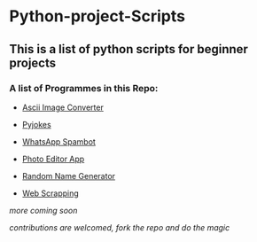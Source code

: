 # Python-project-Scripts
## This is a list of python scripts for beginner projects

### A list of Programmes in this Repo:   

* [Ascii Image Converter](https://github.com/larymak/Python-project-Scripts/tree/master/image-ascii)

* [Pyjokes](https://github.com/larymak/Python-project-Scripts/tree/master/pyjokes)

* [WhatsApp Spambot](https://github.com/larymak/Python-project-Scripts/tree/master/whatsapp-spam)

* [Photo Editor App](https://github.com/larymak/Python-project-Scripts/tree/master/photo%20editor)

* [Random Name Generator](https://github.com/larymak/Python-project-Scripts/tree/main/RandomNameGen)

* [Web Scrapping](https://github.com/larymak/WebScraping-Local-Website)

_more coming soon_  

_contributions are welcomed, fork the repo and do the magic_
